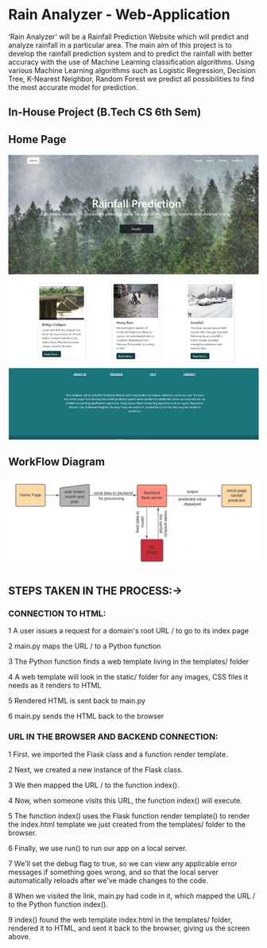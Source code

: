 
# Rain Analyzer - Web-Application 
‘Rain Analyzer’ will be a Rainfall Prediction Website which will predict and analyze rainfall in a particular area. The main aim of this project is to develop the rainfall prediction system and to predict the rainfall with better accuracy with the use of Machine Learning classification algorithms. Using various Machine Learning algorithms such as Logistic Regression, Decision Tree, K-Nearest Neighbor, Random Forest we predict all possibilities to find the most accurate model for prediction. 

## In-House Project (B.Tech CS 6th Sem)

## Home Page
![App Screenshot](https://github.com/Nirvana989/RainAnalyzer/blob/main/homepage.png)

## WorkFlow Diagram
![workflow Screenshot](https://github.com/Nirvana989/RainAnalyzer/blob/main/Work.png)
## STEPS TAKEN IN THE PROCESS:->
### CONNECTION TO HTML:

1 A user issues a request for a domain's root URL / to go to its index page

2 main.py maps the URL / to a Python function

3 The Python function finds a web template living in the templates/ folder

4 A web template will look in the static/ folder for any images, CSS files it needs as it renders to HTML

5 Rendered HTML is sent back to main.py

6 main.py sends the HTML back to the browser






### URL IN THE BROWSER AND BACKEND CONNECTION:

1 First. we imported the Flask class and a function render template.

2 Next, we created a new instance of the Flask class.

3 We then mapped the URL / to the function index().

4 Now, when someone visits this URL, the function index() will execute.

5 The function index() uses the Flask function render template() to render the index.html template we just created from the templates/ folder to the browser.

6 Finally, we use run() to run our app on a local server.

7 We'll set the debug flag to true, so we can view any applicable error messages if something goes wrong, and so that the local server automatically reloads after we've made changes to the code.

8 When we visited the link, main.py had code in it, which mapped the URL / to the Python function index().

9 index() found the web template index.html in the templates/ folder, rendered it to HTML, and sent it back to the browser, giving us the screen above.
